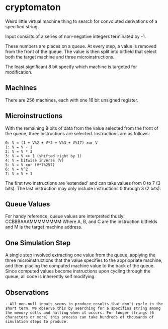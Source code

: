 # cryptomaton
Weird little virtual machine thing to search for convoluted derivations of a specified string.

Input consists of a series of non-negative integers terminated by -1. 

These numbers are places on a queue. At every step, a value is removed from the front of the queue. The value is then split into bitfield that select both the target machine and three microinstructions.

The least significant 8 bit specify which machine is targeted for modification.

## Machines
There are 256 machines, each with one 16 bit unsigned register.

## Microinstructions 
With the remaining 8 bits of data from the value selected from the front of the queue, three instructions are selected. Instructions are as follows:
```
0: V = (1 + V%2 + V*2 + V%3 + V%17) xor V
1: V = V - 1
2: V = V * 3
3: V = V >> 1 (shifted right by 1)
4: V = bitwise inverse (V)
5: V = V xor (V*7%257)
6: V = V^2
7: V = V + 1
```
The first two instructions are 'extended' and can take values from 0 to 7 (3 bits).
The last instruction may only include instructions 0 through 3 (2 bits).

## Queue Values
For handy reference, queue values are interpreted thusly:
CCBBBAAAMMMMMMMM
Where A, B, and C are the instruction bitfields and M is the target machine address.

## One Simulation Step
A single step involved extracting one value from the queue, applying the three microinstructions that the value specifies to the appriopriate machine, and then placing the computed machine value to the back of the queue. Since computed values become instructions upon cycling through the queue, all code is inherently self modifying. 

## Observations
```
- All non-null inputs seems to produce results that don't cycle in the short term. We observe this by searching for a specifies string among the memory cells and halting when it occurs. For longer strings (6 characters or more) this process can take hundreds of thousands of simulation steps to produce.